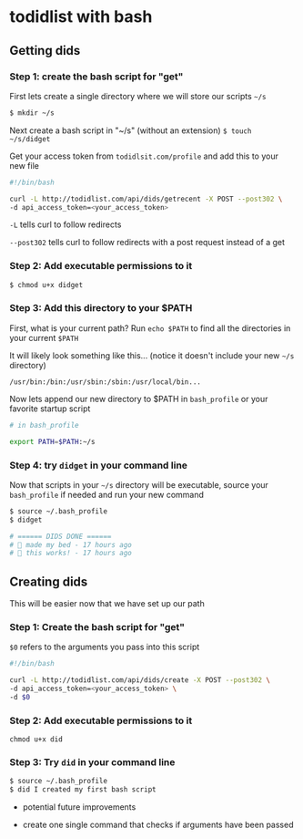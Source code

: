 # todidlist with bash

## Getting dids
### Step 1: create the bash script for "get"

First lets create a single directory where we will store our scripts `~/s`

```bash
$ mkdir ~/s
```

Next create a bash script in "~/s" (without an extension)
`$ touch ~/s/didget`

Get your access token from `todidlsit.com/profile` and add this to your new file
```bash
#!/bin/bash

curl -L http://todidlist.com/api/dids/getrecent -X POST --post302 \
-d api_access_token=<your_access_token>
```

`-L` tells curl to follow redirects

`--post302` tells curl to follow redirects with a post request instead of a get

### Step 2: Add executable permissions to it

```bash
$ chmod u+x didget
```

### Step 3: Add this directory to your $PATH
First, what is your current path? Run `echo $PATH` to find all the directories in your current `$PATH`

It will likely look something like this... (notice it doesn't include your new `~/s` directory)

`/usr/bin:/bin:/usr/sbin:/sbin:/usr/local/bin...`

Now lets append our new directory to $PATH in `bash_profile` or your favorite startup script

```bash
# in bash_profile

export PATH=$PATH:~/s
```

### Step 4: try `didget` in your command line
Now that scripts in your `~/s` directory will be executable, source your `bash_profile` if needed and run your new command

```bash
$ source ~/.bash_profile
$ didget

# ====== DIDS DONE ======
# 🚀 made my bed - 17 hours ago
# 🚀 this works! - 17 hours ago
```

## Creating dids

This will be easier now that we have set up our path

### Step 1: Create the bash script for "get"

`$0` refers to the arguments you pass into this script

```bash
#!/bin/bash

curl -L http://todidlist.com/api/dids/create -X POST --post302 \
-d api_access_token=<your_access_token> \
-d $0
```
### Step 2: Add executable permissions to it

`chmod u+x did`

### Step 3: Try `did` in your command line

```bash
$ source ~/.bash_profile
$ did I created my first bash script
```


* potential future improvements
- create one single command that checks if arguments have been passed
